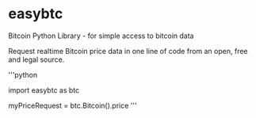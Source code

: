 # easybtc
Bitcoin Python Library - for simple access to bitcoin data

Request realtime Bitcoin price data in one line of code from an open, free and legal source.

'''python

import easybtc as btc

myPriceRequest = btc.Bitcoin().price
'''
